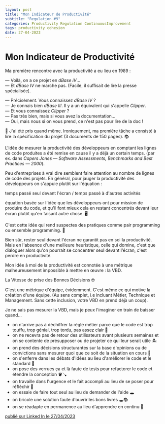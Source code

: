 ```yaml
---
layout: post
title: "Mon Indicateur de Productivité"
subtitle: "Regulation #9"
categories: Productivity Regulation ContinuousImprovement
tags: productivity cohesion
date: 27-04-2023
---
```

# Mon Indicateur de Productivité

Ma première rencontre avec la productivité a eu lieu en 1989 :

— Voilà, on a ce projet en *dBase IV*…\
— Et *dBase IV* ne marche pas. (Facile, il suffisait de lire la presse spécialisée).

<!--more-->
— Précisément. Vous connaissez *dBase IV* ?\
— Je connais bien *dBase III*. Il y a un équivalent qui s'appelle *Clipper*.\
— Et vous connaissez *Clipper* ?\
— Pas très bien, mais si vous avez la documentation…\
— Oui, mais nous si on vous prend, ce n'est pas pour lire de la doc !

🤝 J'ai été pris quand même. Ironiquement, ma première tâche a consisté à lire la spécification du projet (3 documents de 150 pages). 📚

L'idée de mesurer la productivité des développeurs en comptant les lignes de code produites a été remise en cause il y a déjà un certain temps. (par ex. dans *Capers Jones — Software Assessments, Benchmarks and Best Practices — 2000*).

Peu d'entreprises à vrai dire semblent faire attention au nombre de lignes de code des projets. En général, pour jauger la productivité des développeurs on s'appuie plutôt sur l'équation :

temps passé seul devant l'écran / temps passé à d'autres activités

équation basée sur l'idée que les développeurs ont pour mission de produire du code, et qu'il font mieux cela en restant concentrés devant leur écran plutôt qu'en faisant autre chose. 🖥

C'est cette idée qui rend suspectes des pratiques comme pair programming ou ensemble programming. 🧐

Bien sûr, rester seul devant l'écran ne garantit pas en soi la productivité. Mais en l'absence d'une meilleure heuristique, celle qui domine, c'est que dialoguer alors qu'on pourrait se concentrer seul devant l'écran, c'est perdre en productivité.

Mon idée à moi de la productivité est connotée à une métrique malheureusement impossible à mettre en œuvre : la VBD.

La Vitesse de prise des Bonnes Décisions 🤓

C'est une métrique d'équipe, évidemment. C'est même ce qui motive la création d'une équipe. (Au sens complet, i.e incluant Métier, Technique et Management. Sans cette inclusion, votre VBD en prend déjà un coup).

Je ne sais pas mesurer la VBD, mais je peux l'imaginer en train de baisser quand…

- on n'arrive pas à déchiffrer la règle métier parce que le code est trop touffu, trop génial, trop tordu, pas assez clair 🤯
- on ne recevra pas de retour des utilisateurs avant plusieurs semaines et on se contente de présupposer ou de projeter ce qui leur serait utile 🏝
- on prend des décisions structurantes sur la base d'opinions ou de convictions sans mesurer quoi que ce soit de la situation en cours 🔮
- on s'enferre dans les débats d'idées au lieu d'améliorer le code et le standard 🤺
- on pose des verrues ça et là faute de tests pour refactorer le code et étendre la conception 🪣🪠
- on travaille dans l'urgence et le fait accompli au lieu de se poser pour réfléchir 🚨
- on essaie de faire tout seul au lieu de demander de l'aide 🕳
- on bricole une solution faute d'ouvrir les bons livres 🕳📚
- on se réadapte en permanence au lieu d'apprendre en continu 🥵

[publié sur Linked In le 27/04/2023](https://www.linkedin.com/posts/christophe-thibaut-35b4657_ameliorationcontinue-activity-7057220187745370113-6cFY?utm_source=share&utm_medium=member_desktop)
